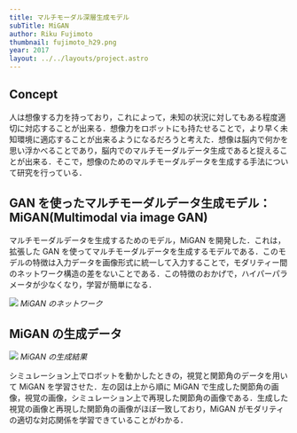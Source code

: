 ```yaml
---
title: マルチモーダル深層生成モデル
subTitle: MiGAN
author: Riku Fujimoto
thumbnail: fujimoto_h29.png
year: 2017
layout: ../../layouts/project.astro
---
```


## Concept

人は想像する力を持っており，これによって，未知の状況に対してもある程度適切に対応することが出来る．想像力をロボットにも持たせることで，より早く未知環境に適応することが出来るようになるだろうと考えた．想像は脳内で何かを思い浮かべることであり，脳内でのマルチモーダルデータ生成であると捉えることが出来る．そこで，想像のためのマルチモーダルデータを生成する手法について研究を行っている．

## GAN を使ったマルチモーダルデータ生成モデル：MiGAN(Multimodal via image GAN)

マルチモーダルデータを生成するためのモデル，MiGAN を開発した．これは，拡張した GAN を使ってマルチモーダルデータを生成するモデルである．このモデルの特徴は入力データを画像形式に統一して入力することで，モダリティー間のネットワーク構造の差をないことである．この特徴のおかげで，ハイパーパラメータが少なくなり，学習が簡単になる．

![](/assets/projects/fujimoto_h29/MiGAN_white.JPG)
_MiGAN のネットワーク_

## MiGAN の生成データ

![](/assets/projects/fujimoto_h29/result.JPG)
_MiGAN の生成結果_

シミュレーション上でロボットを動かしたときの，視覚と関節角のデータを用いて MiGAN を学習させた．左の図は上から順に MiGAN で生成した関節角の画像，視覚の画像，シミュレーション上で再現した関節角の画像である．生成した視覚の画像と再現した関節角の画像がほぼ一致しており，MiGAN がモダリティの適切な対応関係を学習できていることがわかる．
